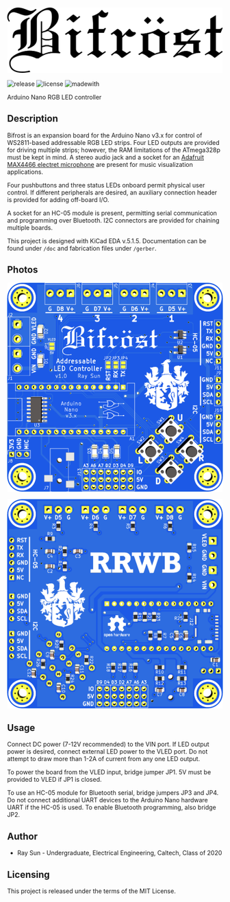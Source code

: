 ![logo](img/bifrost.png)

![release](https://img.shields.io/github/v/release/electronictoast/bifrost?include_prereleases) ![license](https://img.shields.io/github/license/electronictoast/bifrost) ![madewith](https://img.shields.io/badge/made%20with-KiCad-blue)

Arduino Nano RGB LED controller

## Description

Bifrost is an expansion board for the Arduino Nano v3.x for control of WS2811-based addressable RGB LED strips. Four LED outputs are provided for driving multiple strips; however, the RAM limitations of the ATmega328p must be kept in mind. A stereo audio jack and a socket for an [Adafruit MAX4466 electret microphone](https://www.adafruit.com/product/1063) are present for music visualization applications.

Four pushbuttons and three status LEDs onboard permit physical user control. If different peripherals are desired, an auxiliary connection header is provided for adding off-board I/O.

A socket for an HC-05 module is present, permitting serial communication and programming over Bluetooth. I2C connectors are provided for chaining multiple boards.

This project is designed with KiCad EDA v.5.1.5. Documentation can be found under `/doc` and fabrication files under `/gerber`.

## Photos

![front](img/bifrost_F.PNG)

![back](img/bifrost_R.PNG)

## Usage
Connect DC power (7-12V recommended) to the VIN port. If LED output power is desired, connect external LED power to the VLED port. Do not attempt to draw more than 1-2A of current from any one LED output.

To power the board from the VLED input, bridge jumper JP1. 5V must be provided to VLED if JP1 is closed.

To use an HC-05 module for Bluetooth serial, bridge jumpers JP3 and JP4. Do not connect additional UART devices to the Arduino Nano hardware UART if the HC-05 is used. To enable Bluetooth programming, also bridge JP2.

## Author
- Ray Sun - Undergraduate, Electrical Engineering, Caltech, Class of 2020

## Licensing
This project is released under the terms of the MIT License.
